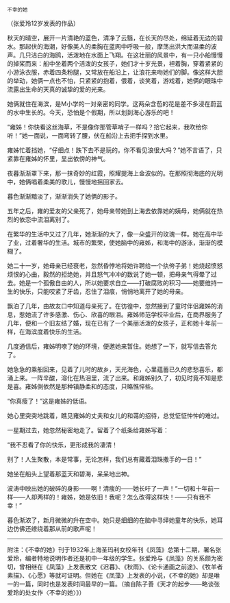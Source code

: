     不幸的她 

   （张爱玲12岁发表的作品）

   秋天的晴空，展开一片清艳的蓝色，清净了云翳，在长天的尽处，绵延着无边的碧水。那起伏的海潮，好像美人的柔胸在蓝网中呼吸一般，摩荡出洪大而温柔的波声。几只洁白的海鸥，活泼地在水面上飞翔。在这壮丽的风景中，有一只小船慢慢的掉桨而来：船中坐着两个活泼的女孩子，她们才十岁光景，袒着胸，穿着紧紧的小游泳衣服，赤着四条粉腿，又常放在船沿上，让浪花来吻她们的脚。像这样大胆的举动，她俩一点也不怕，只紧紧的抱着，偎着，谈笑着，游戏着，她俩的眼珠中流露出生命的天真的诚挚的爱的光来。

   她俩就住在海滨，是M小学的一对亲密的同学。这两朵含苞的花是差不多浸在蔚蓝的水中生长的。今天，恐怕是个假期，所以划到海心游乐的吧！

   “雍姊！你快看这丝海草，不是像你那管草哨子一样吗？拾它起来，我吹给你听！”她一面说，一面弯转了腰，伏在船沿上去把手探到水里。

   雍姊忙着挡她，“仔细点！跌下去不是玩的。你不看见浪很大吗？”她不言语了，只紧靠在雍姊的怀里，显出依傍的神气。

   夜暮渐渐罩下来，那一抹奇妙的红霞，照耀提海上金波似的。在那照彻海底的光明中，她俩唱着柔美的歌儿，慢慢地摇回家去。

   暮色渐渐黯淡了，渐渐消失了她俩的影子。

   五年之后，雍的爱友的父亲死了，她母亲带她到上海去依靠她的姨母，她俩就在热烈的依恋中流泪离别了。

   在繁华的生活中又过了几年，她渐渐的大了，像一朵盛开的玫瑰一样。她在高中毕了业，过着奢华的生活。城市的繁荣，使她脑中的雍姊，和海中的游泳，渐渐的模糊了。

   她二十一岁，她母亲已经衰老，忽然昏悖地将她许聘给一个纨侉子弟！她烧起愤怒烦恨的心曲，毅然的拒绝她，并且怒气冲冲的数说了她一顿，把母亲气得晕了过去。她是一个孤傲自由的人，所以她要求自立——打破腐败的积习——她要维持一生的快乐，只能咬紧了牙齿，忍住了泪痕，悄悄地离开了她的母亲。

   飘泊了几年，由故友口中知道母亲死了。在彷徨中，忽然接到了童时伴侣雍姊的消息，惹她流了许多感激、伤心、欣喜的眼泪。雍姊师范学校毕业后，在商界服务了几年，便和一个旧友结了婚，现在已有了一个美丽活泼的女孩子，正和她十年前一样，在海滨度着快乐的生活。

   几度通信后，雍姊明嘹了她的环境，便邀她来暂住。她想了一下，就写信去答允了。

   她急急的乘船回来，见着了儿时的故乡，天光海色，心里蕴蓄已久的悲愁喜乐，都涌上来。一阵辛酸，溶化在热泪里，流了出来。和雍姊别久了，初见时竟不知是悲是喜。雍姊倒依然是那种镇静柔和的态度，只略憔悴些。

   “你真瘦了！”这是雍姊的低语。

   她心里突突地跳着，瞧见雍姊的丈夫和女儿的和蔼的招待，总觉怔怔忡忡的难过。

   一星期过去，她忽然秘密地走了。留着了个纸条给雍姊写着：

   “我不忍看了你的快乐，更形成我的凄清！

   别了！人生聚散，本是常事，无论怎样，我们总有藏着泪珠撒手的一日！”

   她坐在船头上望着那蓝天和碧海，呆呆地出神。

   波涛中映出她的破碎的身影——啊！清瘦的——她长吁了一声！“一切和十年前一样——人却两样的！雍姊，她是依旧！我呢？怎么改得这样快！——只有我不幸！”

   暮色渐浓了，新月微微的升在空中。她只是细细的在脑中寻绎她童年的快乐，她耳边仿佛还缭绕着那从前的歌声呢！

   ***

   附注：《不幸的她》刊于1932年上海圣玛利女校年刊《凤藻》总第十二期，署名张爱玲，编者特地说明作者还是初中一年级的学生。张爱玲与《凤藻》的关系颇为密切，曾相继在《凤藻》上发表散文《迟暮》、《秋雨》、《论卡通画之前途》、《牧羊者素描》、《心愿》等就可证明。但她在《凤藻》上发表的小说，《不幸的她》却是唯一的一篇，同时也是发表时间最早的一篇。（摘自陈子善《天才的起步——略谈张爱玲的处女作〈不幸的她〉》）

